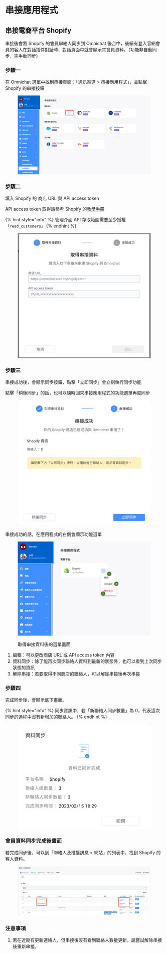 # 串接應用程式

## 串接電商平台 Shopify

串接後會將 Shopify 的會員聯絡人同步到 Omnichat 後台中，後續有登入官網會員的客人在對話插件對話時，對話頁面中就會顯示其會員資料。（功能非自動同步，需手動同步）

### 步驟一

在 Omnichat 選單中找到串接頁面：「通訊渠道  >  串接應用程式」，並點擊 Shopify 的串接按鈕

<figure><img src="../../.gitbook/assets/截圖 2023-02-15 上午10.24.56.png" alt=""><figcaption></figcaption></figure>

### 步驟二

填入 Shopify 的 商店 URL 與 API access token

API access token 取得請參考 Shopify 的[教學手冊](https://help.shopify.com/zh-TW/manual/apps/custom-apps)

{% hint style="info" %}
管理介面 API 存取範圍需要至少授權「`read_customers」`
{% endhint %}

<figure><img src="../../.gitbook/assets/截圖 2022-12-30 下午4.18.25.png" alt=""><figcaption></figcaption></figure>

### 步驟三

串接成功後，會顯示同步按鈕，點擊「立即同步」會立刻執行同步功能

點擊「稍後同步」的話，也可以隨時回來串接應用程式的功能選單再度同步

<figure><img src="../../.gitbook/assets/截圖 2023-02-15 上午10.28.54.png" alt=""><figcaption></figcaption></figure>

串接成功的話，在應用程式的右側會顯示功能選單

<figure><img src="../../.gitbook/assets/截圖 2023-01-04 上午10.21.16.png" alt=""><figcaption><p>取得串接資料後的選單畫面</p></figcaption></figure>

1. 編輯：可以更改商店 URL 或 API access token 內容
2. 資料同步：除了能再次同步聯絡人資料到最新的狀態外，也可以看到上次同步狀態的資訊
3. 解除串接：若要取得不同商店的聯絡人，可以解除串接後再次串接

### 步驟四

完成同步後，會顯示底下畫面。

{% hint style="info" %}
同步資訊中，若「新聯絡人同步數量」為 0，代表這次同步的過程中沒有新增加的聯絡人。
{% endhint %}

<figure><img src="../../.gitbook/assets/截圖 2023-02-15 上午10.29.17.png" alt=""><figcaption></figcaption></figure>

### 會員資料同步完成後畫面

若完成同步後，可以到「聯絡人及推播訊息 > 網站」的列表中，找到 Shopify 的客人資料。

<figure><img src="../../.gitbook/assets/截圖 2023-02-15 上午10.33.03.png" alt=""><figcaption></figcaption></figure>

### 注意事項

1. 若在近期有更新連絡人，但串接後沒有看到聯絡人數量更新，請嘗試解除串接後重新串接。
